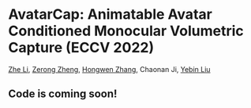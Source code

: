 # AvatarCap: Animatable Avatar Conditioned Monocular Volumetric Capture (ECCV 2022)
[Zhe Li](http://lizhe00.github.io/), [Zerong Zheng](http://http://zhengzerong.github.io/), [Hongwen Zhang](https://hongwenzhang.github.io/), Chaonan Ji, [Yebin Liu](https://liuyebin.com)
## Code is coming soon!
